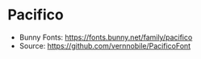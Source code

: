 # Pacifico

- Bunny Fonts: https://fonts.bunny.net/family/pacifico
- Source: https://github.com/vernnobile/PacificoFont